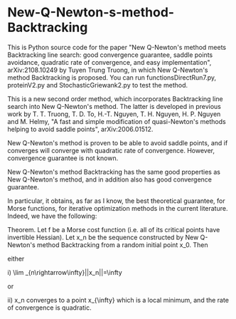 # New-Q-Newton-s-method-Backtracking
 
This is Python source code for the paper "New Q-Newton's method meets Backtracking line search: good convergence guarantee, saddle points avoidance, quadratic rate of convergence, and easy implementation", arXiv:2108.10249 by Tuyen Trung Truong, in which New Q-Newton's method Backtracking is proposed. You can run functionsDirectRun7.py, proteinV2.py and StochasticGriewank2.py to test the method.  

This is a new second order method, which incorporates Backtracking line search into New Q-Newton's method. The latter is developed in previous work by  T. T. Truong, T. D. To,  H.-T. Nguyen, T. H. Nguyen, H. P. Nguyen and M. Helmy, "A fast and simple modification of quasi-Newton's methods helping to avoid saddle points", arXiv:2006.01512. 

New Q-Newton's method is proven to be able to avoid saddle points, and if converges will converge with quadratic rate of convergence. However, convergence guarantee is not known. 

New Q-Newton's method Backtracking has the same good properties as New Q-Newton's method, and in addition also has good convergence guarantee. 

In particular, it obtains, as far as I know, the best theoretical guarantee, for Morse functions,  for iterative optimization methods in the current literature. Indeed, we have the following: 

Theorem. Let f be a Morse cost function (i.e. all of its critical points have invertible Hessian). Let x_n be the sequence constructed by New Q-Newton's method Backtracking from a random initial point x_0. Then 

either 

i) \lim _{n\rightarrow\infty}||x_n||=\infty

or 

ii) x_n converges to a point x_{\infty} which is a local minimum, and the rate of convergence is quadratic. 




 



 
